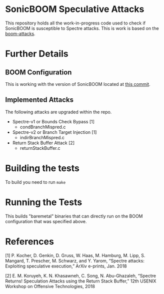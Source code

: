 # SonicBOOM Speculative Attacks

This repository holds all the work-in-progress code used to check if SonicBOOM is susceptible to Spectre attacks. This is work is based on the [boom-attacks](https://github.com/riscv-boom/boom-attacks).

# Further Details

## BOOM Configuration

This is working with the version of SonicBOOM located at [this commit](https://github.com/riscv-boom/riscv-boom/commit/96409013ee7a1e0aebfb535d5ad40a8e9b53e97b).

## Implemented Attacks

The following attacks are upgraded within the repo.

* Spectre-v1 or Bounds Check Bypass [1]
    * condBranchMispred.c
* Spectre-v2 or Branch Target Injection [1]
    * indirBranchMispred.c
* Return Stack Buffer Attack [2]
    * returnStackBuffer.c

# Building the tests

To build you need to run `make`

# Running the Tests

This builds "baremetal" binaries that can directly run on the BOOM configuration that was specified above.

# References

[1] P. Kocher, D. Genkin, D. Gruss, W. Haas, M. Hamburg, M. Lipp, S. Mangard, T. Prescher, M. Schwarz, and Y. Yarom, “Spectre attacks: Exploiting speculative execution,” ArXiv e-prints, Jan. 2018

[2] E. M. Koruyeh, K. N. Khasawneh, C. Song, N. Abu-Ghazaleh, “Spectre Returns! Speculation Attacks using the Return Stack Buffer,” 12th USENIX Workshop on Offensive Technologies, 2018
